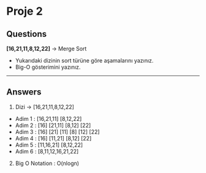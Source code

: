 # Proje 2

## Questions
**[16,21,11,8,12,22]** -> Merge Sort
- Yukarıdaki dizinin sort türüne göre aşamalarını yazınız.
- Big-O gösterimini yazınız.

---
## Answers
1. Dizi -> [16,21,11,8,12,22] 
- Adim 1 : [16,21,11] [8,12,22]
- Adim 2 : [16] [21,11] [8,12] [22]
- Adim 3 : [16] [21] [11] [8] [12] [22]
- Adim 4 : [16] [11,21] [8,12] [22]
- Adim 5 : [11,16,21] [8,12,22]
- Adim 6 : [8,11,12,16,21,22]
2. Big O Notation : O(nlogn)